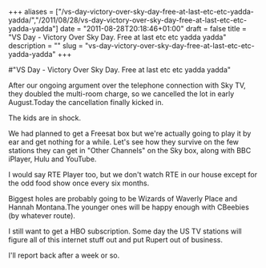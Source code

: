 +++
aliases = ["/vs-day-victory-over-sky-day-free-at-last-etc-etc-yadda-yadda/","/2011/08/28/vs-day-victory-over-sky-day-free-at-last-etc-etc-yadda-yadda"]
date = "2011-08-28T20:18:46+01:00"
draft = false
title = "VS Day - Victory Over Sky Day. Free at last etc etc yadda yadda"
description = ""
slug = "vs-day-victory-over-sky-day-free-at-last-etc-etc-yadda-yadda"
+++

#"VS Day - Victory Over Sky Day. Free at last etc etc yadda yadda"


 After our ongoing argument over the telephone connection with Sky TV, they doubled the multi-room charge, so we cancelled the lot in early August.Today the cancellation finally kicked in.<p /><div>The kids are in shock. </div><p /><div>We had planned to get a Freesat box but we&#39;re actually going to play it by ear and get nothing for a while. Let&#39;s see how they survive on the few stations they can get in &quot;Other Channels&quot; on the Sky box, along with BBC iPlayer, Hulu and YouTube.</div> <p /><div>I would say RTE Player too, but we don&#39;t watch RTE in our house except for the odd food show once every six months.</div><p /><div>Biggest holes are probably going to be Wizards of Waverly Place and Hannah Montana.The younger ones will be happy enough with CBeebies (by whatever route).</div> <p /><div>I still want to get a HBO subscription. Some day the US TV stations will figure all of this internet stuff out and put Rupert out of business.</div><p /><div>I&#39;ll report back after a week or so.</div>
 